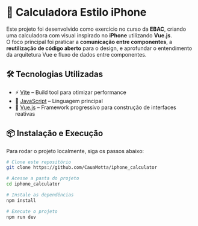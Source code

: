 # 🚀 Calculadora Estilo iPhone

Este projeto foi desenvolvido como exercício no curso da **EBAC**, criando uma calculadora com visual inspirado no **iPhone** utilizando **Vue.js**.  
O foco principal foi praticar a **comunicação entre componentes**, a **reutilização de código aberto** para o design, e aprofundar o entendimento da arquitetura Vue e fluxo de dados entre componentes.  

## 🛠️ Tecnologias Utilizadas

- ⚡ [Vite](https://vitejs.dev/) – Build tool para otimizar performance
- 🧡 [JavaScript](https://developer.mozilla.org/pt-BR/docs/Web/JavaScript) – Linguagem principal
- 💚 [Vue.js](https://vuejs.org/) – Framework progressivo para construção de interfaces reativas

## 📦 Instalação e Execução

Para rodar o projeto localmente, siga os passos abaixo:

```sh
# Clone este repositório
git clone https://github.com/CauaMotta/iphone_calculator

# Acesse a pasta do projeto
cd iphone_calculator

# Instale as dependências
npm install

# Execute o projeto
npm run dev
